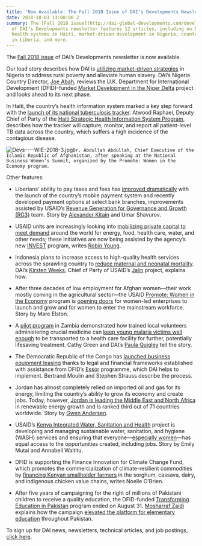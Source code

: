```yaml
---
title: 'Now Available: The Fall 2018 Issue of DAI’s Developments Newsletter'
date: 2018-10-03 13:08:00 Z
summary: The [Fall 2018 issue](http://dai-global-developments.com/developments/fall-2018/)
  of DAI’s Developments newsletter features 12 articles, including on DAI's work on
  health systems in Haiti, market-driven development in Nigeria, country self-reliance
  in Liberia, and more.
---
```


The [Fall 2018 issue](http://dai-global-developments.com/developments/fall-2018/) of DAI’s Developments newsletter is now available.

Our lead story describes how DAI is [utilizing market-driven strategies](http://dai-global-developments.com/articles/using-market-driven-strategies-to-reduce-poverty-and-human-trafficking-in-nigeria/) in Nigeria to address rural poverty and alleviate human slavery. DAI’s Nigeria Country Director, [Joe Abah](https://www.dai.com/who-we-are/our-team/joe-abah), reviews the U.K. Department for International Development (DFID)-funded [Market Development in the Niger Delta](https://www.dai.com/our-work/projects/nigeria-market-development-programme-made) project and looks ahead to its next phase.

In Haiti, the country’s health information system marked a key step forward with the [launch of its national tuberculosis tracker](http://dai-global-developments.com/articles/health-system-in-haiti-takes-key-step-by-launching-national-tuberculosis-tracker/). Atwood Raphael, Deputy Chief of Party of the [Haiti Strategic Health Information System Program](https://www.dai.com/our-work/projects/haiti-strategic-health-information-system-his-program), describes how the tracker will capture, monitor, and report all patient-level TB data across the country, which suffers a high incidence of the contagious disease.

![Devs----WIE-2018-3.jpg](/uploads/Devs----WIE-2018-3.jpg)`Dr. Abdullah Abdullah, Chief Executive of the Islamic Republic of Afghanistan, after speaking at the National Business Women’s Summit, organized by the Promote: Women in the Economy program.`

Other features:

* Liberians’ ability to pay taxes and fees has [improved dramatically](http://dai-global-developments.com/articles/liberia-launches-mobile-tax-payments-opening-doors-to-increased-revenue-for-domestic-development/) with the launch of the country’s mobile payment system and recently developed payment options at select bank branches, improvements assisted by USAID’s [Revenue Generation for Governance and Growth (RG3)](https://www.dai.com/our-work/projects/liberia-revenue-generation-governance-and-growth-rg3) team. Story by [Alexander Kitain](https://www.dai.com/who-we-are/our-team/alexander-kitain) and Umar Shavurov.
* USAID units are increasingly looking into [mobilizing private capital to meet demand](http://dai-global-developments.com/articles/demand-for-private-capital-draws-usaid-units-to-invest-program/) around the world for energy, food, health care, water, and other needs; these initiatives are now being assisted by the agency’s new [INVEST](https://www.dai.com/our-work/projects/worldwide-the-invest-project) program, writes [Robin Young](https://www.dai.com/who-we-are/our-team/robin-young).
* Indonesia plans to increase access to high-quality health services across the sprawling country to [reduce maternal and neonatal mortality](http://dai-global-developments.com/articles/lets-work-together-to-improve-maternal-and-newborn-health/). DAI’s [Kirsten Weeks](https://www.dai.com/who-we-are/our-team/kirsten-weeks), Chief of Party of USAID’s [Jalin](https://www.dai.com/our-work/projects/indonesia-jalin) project, explains how.
* After three decades of low employment for Afghan women—their work mostly coming in the agricultural sector—the USAID [Promote: Women in the Economy](https://www.dai.com/our-work/projects/afghanistan-women-in-the-economy) program is [opening doors](http://dai-global-developments.com/articles/afghan-women-re-enter-the-economy-as-workers-business-owners/) for women-led enterprises to launch and grow and for women to enter the mainstream workforce. Story by Mare Elston.
* A [pilot program](https://www.dai.com/our-work/projects/zambia-mamaz-against-malaria) in Zambia demonstrated how trained local volunteers administering crucial medicine can [keep young malaria victims well enough](http://dai-global-developments.com/articles/zambia-pilot-shows-how-to-scale-relief-for-children-suffering-from-malaria/) to be transported to a health care facility for further, potentially lifesaving treatment. Cathy Green and DAI’s [Paula Quigley](https://www.dai.com/who-we-are/our-team/paula-quigley) tell the story.
* The Democratic Republic of the Congo has [launched business equipment leasing](http://dai-global-developments.com/articles/dfid-programme-establishes-business-equipment-leasing-in-sub-saharan-africas-largest-country/) thanks to legal and financial frameworks established with assistance from DFID’s [Essor](https://www.dai.com/our-work/projects/democratic-republic-of-the-congo-essor-for-an-environment-conducive-to-investment) programme, which DAI helps to implement. Bertrand Moulin and Stephen Strauss describe the process.
* Jordan has almost completely relied on imported oil and gas for its energy, limiting the country’s ability to grow its economy and create jobs. Today, however, [Jordan is leading the Middle East and North Africa](http://dai-global-developments.com/articles/jordan-embraces-renewables-to-fuel-its-economy/) in renewable energy growth and is ranked third out of 71 countries worldwide. Story by [Gwen Andersen](https://www.dai.com/who-we-are/our-team/gwen-andersen).
* USAID’s [Kenya Integrated Water, Sanitation and Health](https://www.dai.com/our-work/projects/kenya-integrated-water-sanitation-and-hygiene-project-kiwash) project is developing and managing sustainable water, sanitation, and hygiene (WASH) services and ensuring that everyone—[especially women](http://dai-global-developments.com/articles/placing-women-at-the-center-of-water-supply-management-in-kenya/)—has equal access to the opportunities created, including jobs. Story by Emily Mutai and Annabell Waititu.

* DFID is supporting the Finance Innovation for Climate Change Fund, which promotes the commercialization of climate-resilient commodities by [financing Kenyan smallholder farmers](http://dai-global-developments.com/articles/agriculture-finance-with-a-climate-lens-takes-off-in-kenya/) in the sorghum, cassava, dairy, and indigenous chicken value chains, writes Noelle O’Brien.

* After five years of campaigning for the right of millions of Pakistani children to receive a quality education, the DFID-funded [Transforming Education in Pakistan](https://www.dai.com/our-work/projects/pakistan-transforming-education-pakistan-tep) program ended on August 31. [Mosharraf Zaidi](https://www.dai.com/who-we-are/our-team/mosharraf-zaidi) explains how the campaign [elevated the platform for elementary education](http://dai-global-developments.com/articles/keep-up-the-fight/) throughout Pakistan.

To sign up for DAI news, newsletters, technical articles, and job postings, [click here](https://www.dai.com/sign-up).